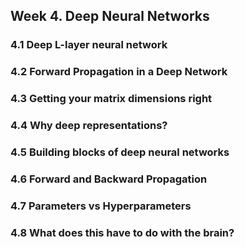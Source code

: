 ## Week 4. Deep Neural Networks

### 4.1 Deep L-layer neural network

### 4.2 Forward Propagation in a Deep Network

### 4.3 Getting your matrix dimensions right

### 4.4 Why deep representations?

### 4.5 Building blocks of deep neural networks

### 4.6 Forward and Backward Propagation

### 4.7 Parameters vs Hyperparameters

### 4.8 What does this have to do with the brain?

